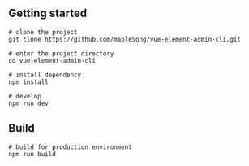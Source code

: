 ## Getting started

```
# clone the project
git clone https://github.com/mapleSong/vue-element-admin-cli.git

# enter the project directory
cd vue-element-admin-cli

# install dependency
npm install

# develop
npm run dev
```

## Build

```
# build for production environment
npm run build
```

